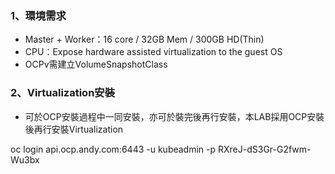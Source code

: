 ### 1、環境需求
* Master + Worker：16 core / 32GB Mem / 300GB HD(Thin)
* CPU：Expose hardware assisted virtualization to the guest OS
* OCPv需建立VolumeSnapshotClass

### 2、Virtualization安裝
* 可於OCP安裝過程中一同安裝，亦可於裝完後再行安裝，本LAB採用OCP安裝後再行安裝Virtualization


oc login api.ocp.andy.com:6443 -u kubeadmin -p RXreJ-dS3Gr-G2fwm-Wu3bx
